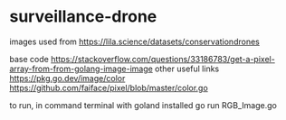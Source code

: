 # surveillance-drone

images used from 
	https://lila.science/datasets/conservationdrones
	
base code
	https://stackoverflow.com/questions/33186783/get-a-pixel-array-from-from-golang-image-image
other useful links
	https://pkg.go.dev/image/color
	https://github.com/faiface/pixel/blob/master/color.go
	
to run, in command terminal with goland installed
	go run RGB_Image.go 